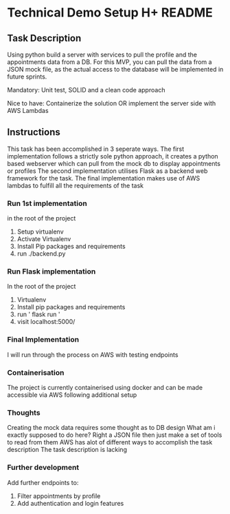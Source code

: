 # Technical Demo Setup H+ README
## Task Description
Using python build a server with services to pull the profile and the appointments data from a DB. For this MVP, you can pull the data from a JSON mock file, as the actual access to the database will be implemented in future sprints.

Mandatory: Unit test, SOLID and a clean code approach

Nice to have: Containerize the solution OR implement the server side with AWS Lambdas
## Instructions
This task has been accomplished in 3 seperate ways.
The first implementation follows a strictly sole python approach, it creates a python based webserver which can pull from the mock db to display appointments or profiles
The second implementation utilises Flask as a backend web framework for the task. 
The final implementation makes use of AWS lambdas to fulfill all the requirements of the task

### Run 1st implementation
in the root of the project
1. Setup virtualenv
2. Activate Virtualenv
3. Install Pip packages and requirements
4. run ./backend.py

### Run Flask implementation
In the root of the project
1. Virtualenv
2. Install pip packages and requirements
3. run  ' flask run ' 
4. visit localhost:5000/

### Final Implementation
I will run through the process on AWS with testing endpoints

### Containerisation
The project is currently containerised using docker and can be made accessible via AWS following additional setup

### Thoughts
Creating the mock data requires some thought as to DB design
What am i exactly supposed to do here? Right a JSON file then just make a set of tools to read from them
AWS has alot of different ways to accomplish the task description
The task description is lacking

### Further development
Add further endpoints to:
1. Filter appointments by profile
2. Add authentication and login features